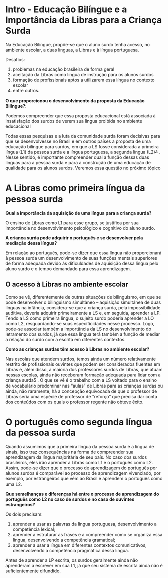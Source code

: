 # Intro - Educação Bilíngue e a Importância da Libras para a Criança Surda 

Na Educação Bilíngue, propõe-se que o aluno surdo tenha acesso, no ambiente escolar, a duas línguas, a Libras e à língua portuguesa.

Desafios:
1. problemas na educação brasileira de forma geral
2. aceitação da Libras como língua de instrução para os alunos surdos 
3. formação de profissionais aptos a utilizarem essa língua no contexto escolar
4. entre outros.


**O que proporcionou o desenvolvimento da proposta da Educação Bilíngue?**: 

Podemos compreender que essa proposta educacional está associada à insatisfação dos surdos de verem sua língua proibida no ambiente educacional

Todas essas pesquisas e a luta da comunidade surda foram decisivas para que se desenvolvesse no Brasil e em outros países a proposta de uma educação bilíngue para surdos, em que a LS fosse considerada a primeira língua (L1) da pessoa surda e a língua portuguesa, a segunda língua (L2)4 . Nesse sentido, é importante compreender qual a função dessas duas línguas para a pessoa surda e para a construção de uma educação de qualidade para os alunos surdos. Veremos essa questão no próximo tópico

# A Libras como primeira língua da pessoa surda 

**Qual a importância da aquisição de uma língua para a criança surda?**

O ensino de Libras como L1 para esse grupo, se justifica por sua importância no desenvolvimento psicológico e cognitivo do aluno surdo.

**A criança surda pode adquirir o português e se desenvolver pela mediação dessa língua?** 

Em relação ao português, pode-se dizer que essa língua não proporcionará à pessoa surda um desenvolvimento de suas funções mentais superiores de forma adequada devido às dificuldades de aquisição dessa língua pelo aluno surdo e o tempo demandado para essa aprendizagem.

##  O acesso à Libras no ambiente escolar

Como se vê, diferentemente de outras situações de bilinguismo, em que se pode desenvolver o bilinguismo simultâneo – aquisição simultânea de duas línguas na infância, considera-se que a criança surda, pela impossibilidade auditiva, deveria adquirir primeiramente a LS e, em seguida, aprender a LP. Tendo a LS como primeira língua, o sujeito surdo poderia aprender a LO como L2, resguardando-se suas especificidades nesse processo. Logo, pode-se associar também a importância da LS no desenvolvimento do letramento dos surdos, já que essa língua terá também a função de mediar a relação do surdo com a escrita em diferentes contextos. 

**Como as crianças surdas têm acesso à Libras no ambiente escolar?**

Nas escolas que atendem surdos, temos ainda um número relativamente restrito de profissionais ouvintes que podem ser considerados fluentes em Libras e, além disso, a maioria dos professores surdos de Libras, que atuam nessas escolas, ainda não receberam formação adequada para lidar com a criança surda5 . O que se vê é o trabalho com a LS voltado para o ensino de vocabulário predominar nas “aulas” de Libras para as crianças surdas ou ainda, não raramente, há a concepção equivocada de que o professor de Libras seria uma espécie de professor de “reforço” que precisa dar conta dos conteúdos com os quais o professor regente não obteve êxito. 

#  O português como segunda língua da pessoa surda 

Quando assumimos que a primeira língua da pessoa surda é a língua de sinais, isso traz consequências na forma de compreender sua aprendizagem da língua majoritária de seu país. No caso dos surdos brasileiros, eles irão aprender a Libras como L1 e o português como L2. Assim, pode-se dizer que o processo de aprendizagem do português por alunos surdos é comparável ao processo de aprendizagem vivenciado, por exemplo, por estrangeiros que vêm ao Brasil e aprendem o português como uma L2.

**Que semelhanças e diferenças há entre o processo de aprendizagem do português como L2 no caso de surdos e no caso de ouvintes estrangeiros?**

Os dois precisam:
1.  aprender a usar as palavras da língua portuguesa, desenvolvimento a competência lexical;
2.  aprender a estruturar as frases e a compreender como se organiza essa língua, desenvolvendo a competência gramatical;
3.  aprender a usar a língua em diferentes contextos comunicativos, desenvolvendo a competência pragmática dessa língua. 

Antes de aprender a LP escrita, os surdos geralmente ainda não aprenderam a escrever em sua L1, já que seu sistema de escrita ainda não é suficientemente difundido.


